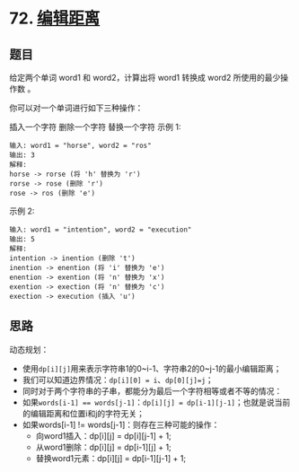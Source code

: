 # 72. [编辑距离](https://leetcode-cn.com/problems/edit-distance/)

## 题目
给定两个单词 word1 和 word2，计算出将 word1 转换成 word2 所使用的最少操作数 。

你可以对一个单词进行如下三种操作：

插入一个字符
删除一个字符
替换一个字符
示例 1:
```
输入: word1 = "horse", word2 = "ros"
输出: 3
解释: 
horse -> rorse (将 'h' 替换为 'r')
rorse -> rose (删除 'r')
rose -> ros (删除 'e')
```
示例 2:
```
输入: word1 = "intention", word2 = "execution"
输出: 5
解释: 
intention -> inention (删除 't')
inention -> enention (将 'i' 替换为 'e')
enention -> exention (将 'n' 替换为 'x')
exention -> exection (将 'n' 替换为 'c')
exection -> execution (插入 'u')
```
## 思路
动态规划：  
- 使用`dp[i][j]`用来表示字符串1的0\~i-1、字符串2的0\~j-1的最小编辑距离；  
- 我们可以知道边界情况：`dp[i][0] = i`、`dp[0][j]=j`；  
- 同时对于两个字符串的子串，都能分为最后一个字符相等或者不等的情况：  
- 如果`words[i-1] == words[j-1]`：`dp[i][j] = dp[i-1][j-1]`；也就是说当前的编辑距离和位置i和j的字符无关；
- 如果words[i-1] != words[j-1]：则存在三种可能的操作： 
    - 向word1插入：dp[i][j] = dp[i][j-1] + 1;
    - 从word1删除：dp[i][j] = dp[i-1][j] + 1;
    - 替换word1元素：dp[i][j] = dp[i-1][j-1] + 1;
